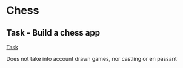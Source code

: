 # Chess

## Task  - Build a chess app
[Task](Sjakk.pdf)

Does not take into account drawn games, nor castling or en passant


